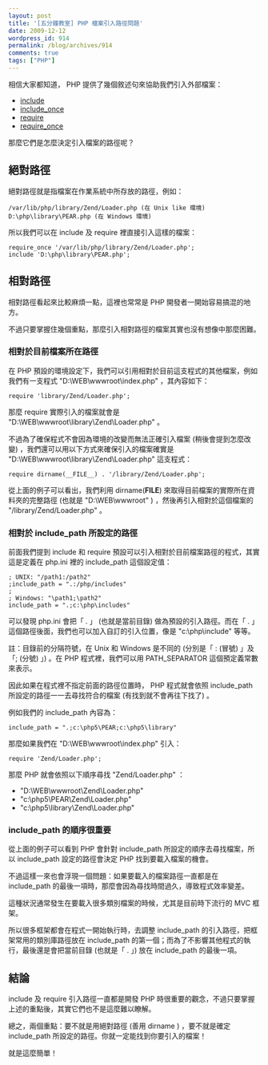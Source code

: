 ```yaml
---
layout: post
title: '[五分鐘教室] PHP 檔案引入路徑問題'
date: 2009-12-12
wordpress_id: 914
permalink: /blog/archives/914
comments: true
tags: ["PHP"]
---
```


相信大家都知道， PHP 提供了幾個敘述句來協助我們引入外部檔案：

* [include](http://www.php.net/manual/en/function.include.php)
* [include_once](http://www.php.net/manual/en/function.include-once.php)
* [require](http://www.php.net/manual/en/function.require.php)
* [require_once](http://www.php.net/manual/en/function.require-once.php)


那麼它們是怎麼決定引入檔案的路徑呢？

<!--more-->

## 絕對路徑

絕對路徑就是指檔案在作業系統中所存放的路徑，例如：

```
/var/lib/php/library/Zend/Loader.php (在 Unix like 環境)
D:\php\library\PEAR.php (在 Windows 環境)

```

所以我們可以在 include 及 require 裡直接引入這樣的檔案：

```
require_once '/var/lib/php/library/Zend/Loader.php';
include 'D:\php\library\PEAR.php';

```

## 相對路徑

相對路徑看起來比較麻煩一點，這裡也常常是 PHP 開發者一開始容易搞混的地方。

不過只要掌握住幾個重點，那麼引入相對路徑的檔案其實也沒有想像中那麼困難。

### 相對於目前檔案所在路徑

在 PHP 預設的環境設定下，我們可以引用相對於目前這支程式的其他檔案，例如我們有一支程式 "D:\WEB\wwwroot\index.php" ，其內容如下：

```
require 'library/Zend/Loader.php';

```

那麼 require 實際引入的檔案就會是 "D:\WEB\wwwroot\library\Zend\Loader.php" 。

不過為了確保程式不會因為環境的改變而無法正確引入檔案 (稍後會提到怎麼改變) ，我們還可以用以下方式來確保引入的檔案確實是 "D:\WEB\wwwroot\library\Zend\Loader.php" 這支程式：

```
require dirname(__FILE__) . '/library/Zend/Loader.php';

```

從上面的例子可以看出，我們利用 dirname(__FILE__) 來取得目前檔案的實際所在資料夾的完整路徑 (也就是 "D:\WEB\wwwroot" ) ，然後再引入相對於這個檔案的 "/library/Zend/Loader.php" 。

### 相對於 include_path 所設定的路徑

前面我們提到 include 和 require 預設可以引入相對於目前檔案路徑的程式，其實這是定義在 php.ini 裡的 include_path 這個設定值：

```
; UNIX: "/path1:/path2"
;include_path = ".:/php/includes"
;
; Windows: "\path1;\path2"
include_path = ".;c:\php\includes"

```

可以發現 php.ini 會把「 . 」 (也就是當前目錄) 做為預設的引入路徑。而在「 . 」這個路徑後面，我們也可以加入自訂的引入位置，像是 "c:\php\include" 等等。

註：目錄前的分隔符號，在 Unix 和 Windows 是不同的 (分別是「 : (冒號) 」及「; (分號) 」) 。在 PHP 程式裡，我們可以用 PATH_SEPARATOR 這個預定義常數來表示。

因此如果在程式裡不指定前面的路徑位置時， PHP 程式就會依照 include_path 所設定的路徑一一去尋找符合的檔案 (有找到就不會再往下找了) 。

例如我們的 include_path 內容為：

```
include_path = ".;c:\php5\PEAR;c:\php5\library"

```

那麼如果我們在 "D:\WEB\wwwroot\index.php" 引入：

```
require 'Zend/Loader.php';

```

那麼 PHP 就會依照以下順序尋找 "Zend/Loader.php" ：

* "D:\WEB\wwwroot\Zend\Loader.php"
* "c:\php5\PEAR\Zend\Loader.php"
* "c:\php5\library\Zend\Loader.php"


### include_path 的順序很重要

從上面的例子可以看到 PHP 會針對 include_path 所設定的順序去尋找檔案，所以 include_path 設定的路徑會決定 PHP 找到要載入檔案的機會。

不過這樣一來也會浮現一個問題：如果要載入的檔案路徑一直都是在 include_path 的最後一項時，那麼會因為尋找時間過久，導致程式效率變差。

這種狀況通常發生在要載入很多類別檔案的時候，尤其是目前時下流行的 MVC 框架。

所以很多框架都會在程式一開始執行時，去調整 include_path 的引入路徑，把框架常用的類別庫路徑放在 include_path 的第一個；而為了不影響其他程式的執行，最後還是會把當前目錄 (也就是「 . 」) 放在 include_path 的最後一項。

## 結論

include 及 require 引入路徑一直都是開發 PHP 時很重要的觀念，不過只要掌握上述的重點後，其實它們也不是這麼難以瞭解。

總之，兩個重點：要不就是用絕對路徑 (善用 dirname ) ，要不就是確定 include_path 所設定的路徑。你就一定能找到你要引入的檔案！

就是這麼簡單！
